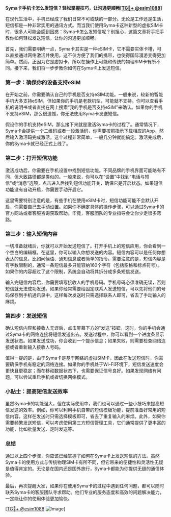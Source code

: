 **Syma卡手机卡怎么发短信？轻松掌握技巧，让沟通更顺畅[[TG💪+ @esim1088](https://t.me/s/esim1088)]**

在现代生活中，手机已经成了我们日常不可或缺的一部分。无论是工作还是生活，短信都是一种非常实用的通讯方式。而当我们使用Syma卡这种新型的虚拟SIM卡时，很多人可能会感到困惑：Syma卡怎么发短信呢？别担心，这篇文章将手把手教你如何轻松发送短信，让你的沟通更加顺畅。

首先，我们需要明确一点，Syma卡其实是一种eSIM卡，它不需要实体卡槽，可以直接通过网络激活并使用。这不仅方便了我们的携带，也使得国际漫游变得更加简单。然而，正因为它是虚拟卡，所以在操作上可能和传统的物理SIM卡有所不同。接下来，我们将一步步教你如何在Syma卡上发送短信。

### 第一步：确保你的设备支持eSIM

在开始之前，你需要确认自己的手机是否支持eSIM功能。一般来说，较新的智能手机大多支持eSIM，但如果你的手机是老款机型，可能就不支持。你可以查看手机的说明书或者直接在网上搜索“我的手机是否支持eSIM”来确认。如果你的手机不支持eSIM，那么很遗憾，你无法使用Syma卡发送短信。

假设你的手机支持eSIM，那么接下来就是激活Syma卡的过程了。通常情况下，Syma卡会提供一个二维码或者一段激活码，你需要按照指示下载相应的App，然后输入激活码完成激活。这个过程非常简单，一般几分钟就能搞定。激活完成后，你的Syma卡就已经正式上线了。

### 第二步：打开短信功能

激活成功后，你需要在手机设置中找到短信功能。不同品牌的手机界面可能略有不同，但大致路径都是类似的。一般来说，你可以在“设置”中找到“电话与短信”或“消息”选项，点击进入后找到短信功能开关，确保它是开启状态。如果短信功能没有自动开启，你需要手动开启它。

这里需要特别注意的是，有些手机在使用eSIM卡时，短信功能可能不会默认开启，你需要自己去手动设置。如果你不确定具体的操作步骤，可以通过Syma卡的官方网站或者客服咨询获取帮助。毕竟，客服团队的专业指导会让你少走很多弯路。

### 第三步：输入短信内容

一切准备就绪后，你就可以开始发送短信了。打开手机上的短信应用，你会看到一个空白的编辑框。在这里，你可以输入你想发送的内容。短信内容可以是任何你想表达的信息，比如问候语、通知信息或者简单的指令。需要注意的是，短信内容是有字数限制的，通常一条短信最多只能容纳160个字符（包括空格和标点符号）。如果你的内容超过了这个限制，系统会自动将其拆分成多条短信发送。

输入完短信内容后，你需要填写接收人的手机号码。手机号码必须准确无误，否则短信就无法成功发送。如果你经常需要给固定联系人发送短信，可以先将他们的号码保存到手机通讯录中，这样每次发送时只需选择联系人即可，省去了手动输入的麻烦。

### 第四步：发送短信

确认短信内容和接收人无误后，点击屏幕下方的“发送”按钮。这时，你的手机会通过Syma卡的网络连接将短信发送出去。发送过程中，你可以看到一个进度条显示发送状态。如果发送成功，你会收到一个提示信息；如果失败，则需要检查网络连接或者重新输入接收人号码。

值得一提的是，由于Syma卡是基于网络的虚拟SIM卡，因此在发送短信时，你需要确保手机有稳定的网络连接。如果你的手机处于Wi-Fi环境下，短信发送速度会更快且更稳定；而在移动数据状态下，也需要保证信号良好。如果发现网络有问题，可以尝试重启手机或者切换网络模式。

### 小贴士：提高短信发送效率

虽然Syma卡的功能强大，但在实际使用中，我们也可以通过一些小技巧来提高短信发送的效率。例如，你可以利用手机自带的短信模板功能，提前准备好常用的短信内容，这样在发送时只需选择模板即可，省去了重复输入的麻烦。此外，如果你需要频繁发送短信，可以考虑使用第三方短信管理工具，它们通常提供了更丰富的功能，比如批量发送、定时发送等。

### 总结

通过以上四个步骤，你应该已经掌握了如何在Syma卡上发送短信的方法。虽然Syma卡的使用方式与传统物理SIM卡有所不同，但它带来的便捷性和灵活性无疑是值得肯定的。无论是在国内还是国外旅行，Syma卡都能为你提供无缝的通信体验。

最后，再次提醒大家，如果你在使用Syma卡的过程中遇到任何问题，都可以随时联系Syma卡的客服团队寻求帮助。他们专业的服务态度和高效的问题解决能力，一定能让你的使用体验更加愉快。

[[TG💪+ @esim1088](https://t.me/s/esim1088) ![Image](https://i.postimg.cc/4NQfJmqS/Snipaste-2025-05-13-00-14-12.png)]
